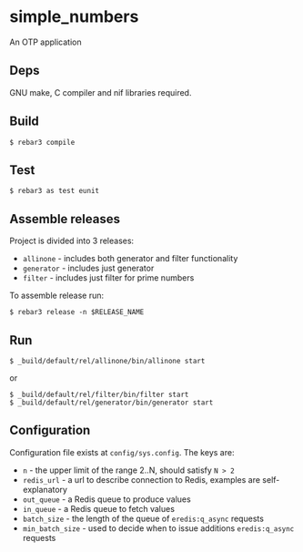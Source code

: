 simple_numbers
=====

An OTP application

Deps
-----

GNU make, C compiler and nif libraries required.

Build
-----

    $ rebar3 compile

Test
-----

    $ rebar3 as test eunit

Assemble releases
-----

Project is divided into 3 releases:
- `allinone` - includes both generator and filter functionality
- `generator` - includes just generator
- `filter` - includes just filter for prime numbers

To assemble release run:

    $ rebar3 release -n $RELEASE_NAME

Run
-----

    $ _build/default/rel/allinone/bin/allinone start

or

    $ _build/default/rel/filter/bin/filter start
    $ _build/default/rel/generator/bin/generator start

Configuration
-----

Configuration file exists at `config/sys.config`.
The keys are:
* `n` - the upper limit of the range 2..N, should satisfy `N > 2`
* `redis_url` - a url to describe connection to Redis, examples are self-explanatory
* `out_queue` - a Redis queue to produce values
* `in_queue` - a Redis queue to fetch values
* `batch_size` - the length of the queue of `eredis:q_async` requests
* `min_batch_size` - used to decide when to issue additions `eredis:q_async` requests
